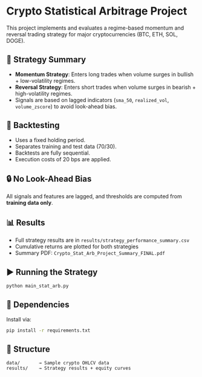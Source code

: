 # Crypto Statistical Arbitrage Project

This project implements and evaluates a regime-based momentum and reversal trading strategy for major cryptocurrencies (BTC, ETH, SOL, DOGE).

## 📌 Strategy Summary

- **Momentum Strategy**: Enters long trades when volume surges in bullish + low-volatility regimes.
- **Reversal Strategy**: Enters short trades when volume surges in bearish + high-volatility regimes.
- Signals are based on lagged indicators (`sma_50`, `realized_vol`, `volume_zscore`) to avoid look-ahead bias.

## 🧪 Backtesting

- Uses a fixed holding period.
- Separates training and test data (70/30).
- Backtests are fully sequential.
- Execution costs of 20 bps are applied.

## 🔒 No Look-Ahead Bias

All signals and features are lagged, and thresholds are computed from **training data only**.

## 📊 Results

- Full strategy results are in `results/strategy_performance_summary.csv`
- Cumulative returns are plotted for both strategies
- Summary PDF: `Crypto_Stat_Arb_Project_Summary_FINAL.pdf`

## ▶️ Running the Strategy

```bash
python main_stat_arb.py
```

## 🧱 Dependencies

Install via:

```bash
pip install -r requirements.txt
```

## 📁 Structure

```
data/       → Sample crypto OHLCV data
results/    → Strategy results + equity curves
```
